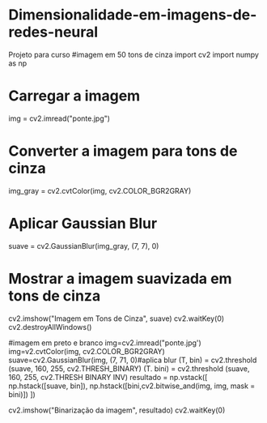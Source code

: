 # Dimensionalidade-em-imagens-de-redes-neural
Projeto para curso
#imagem em 50 tons de cinza
import cv2
import numpy as np

# Carregar a imagem
img = cv2.imread("ponte.jpg")

# Converter a imagem para tons de cinza
img_gray = cv2.cvtColor(img, cv2.COLOR_BGR2GRAY)

# Aplicar Gaussian Blur
suave = cv2.GaussianBlur(img_gray, (7, 7), 0)

# Mostrar a imagem suavizada em tons de cinza
cv2.imshow("Imagem em Tons de Cinza", suave)
cv2.waitKey(0)
cv2.destroyAllWindows()

#imagem em preto e branco 
img=cv2.imread("ponte.jpg')
img=v2.cvtColor(img, cv2.COLOR_BGR2GRAY)
suave=cv2.GaussianBlur(img, (7, 71, 0)#aplica blur
(T, bin) = cv2.threshold (suave, 160, 255, cv2.THRESH_BINARY)
(T. bini) = cv2.threshold (suave, 160, 255,
cv2.THRESH BINARY INV)
resultado = np.vstack([
np.hstack([suave, bin]),
np.hstack([bini,cv2.bitwise_and(img, img, mask = bini)])
])

cv2.imshow("Binarização da imagem", resultado)
cv2.waitKey(0)
